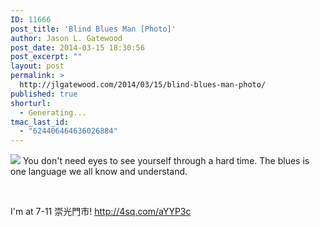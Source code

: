 ```yaml
---
ID: 11666
post_title: 'Blind Blues Man [Photo]'
author: Jason L. Gatewood
post_date: 2014-03-15 18:30:56
post_excerpt: ""
layout: post
permalink: >
  http://jlgatewood.com/2014/03/15/blind-blues-man-photo/
published: true
shorturl:
  - Generating...
tmac_last_id:
  - "624406464636026884"
---
```

<div><img src='https://irs0.4sqi.net/img/general/original/427785_TFsHzv6Gfysyn88Hr4SgRTiV_RVWL9Avlizuvuz5SR4.jpg' style='max-width:600px;' />
You don't need eyes to see yourself through a hard time.  The blues is one language we all know and understand. 


<br /><div>I'm at 7-11 崇光門市! 
http://4sq.com/aYYP3c</div></div>